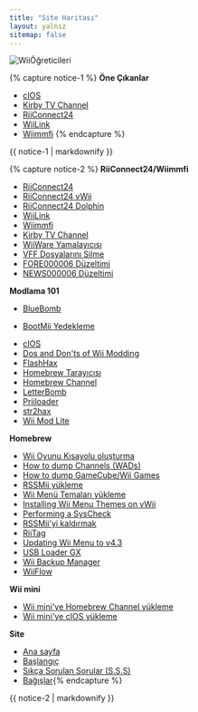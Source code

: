 ```yaml
---
title: "Site Haritası"
layout: yalnız
sitemap: false
---
```


![WiiÖğreticileri](/images/WiiTutorials.jpg)

{% capture notice-1 %}
**Öne Çıkanlar**

+ [cIOS](cios)
+ [Kirby TV Channel](kirby-tv)
+ [RiiConnect24](riiconnect24)
+ [WiiLink](wiilink)
+ [Wiimmfi](wiimmfi)
{% endcapture %}
<div class="notice--info">{{ notice-1 | markdownify }}</div>

{% capture notice-2 %}
**RiiConnect24/Wiimmfi**
+ [RiiConnect24](riiconnect24)
+ [RiiConnect24 vWii](riiconnect24-vwii)
+ [RiiConnect24 Dolphin](riiconnect24-dolphin)
+ [WiiLink](wiilink)
+ [Wiimmfi](wiimmfi)
+ [Kirby TV Channel](kirby-tv)
+ [WiiWare Yamalayıcısı](wiiwarepatcher)
+ [VFF Dosyalarını Silme](deleting-vffs)
+ [FORE000006 Düzeltimi](riiconnect24-batteryfix)
+ [NEWS000006 Düzeltimi](news000006)

**Modlama 101**
+ [BlueBomb](bluebomb)
* [BootMii Yedekleme](bootmii)
+ [cIOS](cios)
+ [Dos and Don'ts of Wii Modding](dosanddonts)
+ [FlashHax](flashhax)
+ [Homebrew Tarayıcısı](hbb)
+ [Homebrew Channel](hbc)
+ [LetterBomb](letterbomb)
+ [Priiloader](priiloader)
+ [str2hax](str2hax)
+ [Wii Mod Lite](wiimodlite)

**Homebrew**
+ [Wii Oyunu Kısayolu oluşturma](wiigsc)
+ [How to dump Channels (WADs)](dump-wads)
+ [How to dump GameCube/Wii Games](dump-games)
+ [RSSMii yükleme](rssmii)
+ [Wii Menü Temaları yükleme](themes)
+ [Installing Wii Menu Themes on vWii](themes-vwii)
+ [Performing a SysCheck](syscheck)
+ [RSSMii'yi kaldırmak](rssmii-remove)
+ [RiiTag](riitag)
+ [Updating Wii Menu to v4.3](update)
+ [USB Loader GX](usbloadergx)
+ [Wii Backup Manager](wiibackupmanager)
+ [WiiFlow](wiiflow)

**Wii mini**
+ [Wii mini'ye Homebrew Channel yükleme](hbc-mini)
+ [Wii mini'ye cIOS yükleme](cios-mini)

**Site**
+ [Ana sayfa](/)
+ [Başlangıç](baslarken)
+ [Sıkça Sorulan Sorular (S.S.S)](S.S.S)
+ [Bağışlar](donations){% endcapture %}
<div class="notice--primary">{{ notice-2 | markdownify }}</div>
